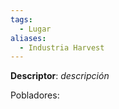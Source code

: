 ```yaml
---
tags:
  - Lugar
aliases:
  - Industria Harvest
---
```

**Descriptor**: *descripción*

Pobladores: 

